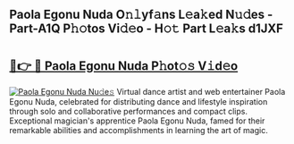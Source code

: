 ## Paola Egonu Nuda O𝚗𝚕yf𝚊ns L𝚎a𝚔ed N𝚞𝚍es - Part-A1Q P𝚑𝚘tos Vi𝚍𝚎o - H𝚘𝚝 Part L𝚎a𝚔s d1JXF

# <h2><a href="http://kfdtkm.oniu.top/?m=Paola+Egonu+Nuda">🔗👉 🔴 Paola Egonu Nuda P𝚑ot𝚘𝚜 V𝚒d𝚎o</a></h2>

[![Paola Egonu Nuda Nu𝚍e𝚜](https://i.imgur.com/0qMVB7G.gif)](http://kfdtkm.oniu.top/?m=Paola+Egonu+Nuda)
Virtual dance artist and web entertainer Paola Egonu Nuda, celebrated for distributing dance and lifestyle inspiration through solo and collaborative performances and compact clips. Exceptional magician's apprentice Paola Egonu Nuda, famed for their remarkable abilities and accomplishments in learning the art of magic.  
